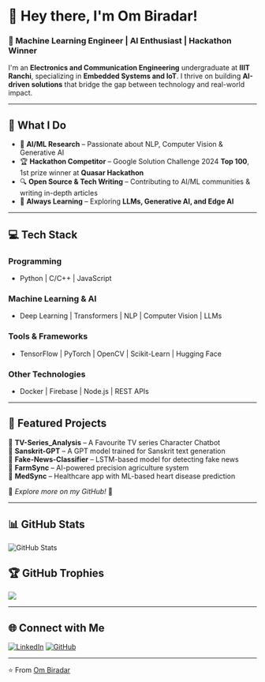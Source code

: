 # 👋 Hey there, I'm Om Biradar!

### 🚀 Machine Learning Engineer | AI Enthusiast | Hackathon Winner

I'm an **Electronics and Communication Engineering** undergraduate at **IIIT Ranchi**, specializing in **Embedded Systems and IoT**. I thrive on building **AI-driven solutions** that bridge the gap between technology and real-world impact.

---

## 🎯 What I Do
- 🤖 **AI/ML Research** – Passionate about NLP, Computer Vision & Generative AI
- 🏆 **Hackathon Competitor** –  Google Solution Challenge 2024 **Top 100**, 1st prize winner at **Quasar Hackathon**
- 🔍 **Open Source & Tech Writing** – Contributing to AI/ML communities & writing in-depth articles
- 🌱 **Always Learning** – Exploring **LLMs, Generative AI, and Edge AI**

---

## 💻 Tech Stack
### Programming
- Python | C/C++ | JavaScript  

### Machine Learning & AI
- Deep Learning | Transformers | NLP | Computer Vision | LLMs

### Tools & Frameworks
- TensorFlow | PyTorch | OpenCV | Scikit-Learn | Hugging Face

### Other Technologies
- Docker | Firebase | Node.js | REST APIs

---

## 🚀 Featured Projects
🔹 **TV-Series_Analysis** – A Favourite TV series Character Chatbot  
🔹 **Sanskrit-GPT** – A GPT model trained for Sanskrit text generation  
🔹 **Fake-News-Classifier** – LSTM-based model for detecting fake news  
🔹 **FarmSync** – AI-powered precision agriculture system  
🔹 **MedSync** – Healthcare app with ML-based heart disease prediction  

🔗 *Explore more on my GitHub!* 🚀

---

## 📊 GitHub Stats
![GitHub Stats](https://github-readme-stats.vercel.app/api?username=ombrdr47&show_icons=true&theme=radical)

## 🏆 GitHub Trophies
![](https://github-profile-trophy.vercel.app/?username=ombrdr47&theme=radical&no-frame=false&no-bg=true&margin-w=4)

---

## 🌐 Connect with Me
[![LinkedIn](https://img.shields.io/badge/LinkedIn-%230077B5.svg?logo=linkedin&logoColor=white)](https://www.linkedin.com/in/om-biradar-917749257/) [![GitHub](https://img.shields.io/badge/GitHub-%23121011.svg?logo=github&logoColor=white)](https://github.com/ombrdr47)


---
⭐️ From [Om Biradar](https://github.com/ombrdr47)
